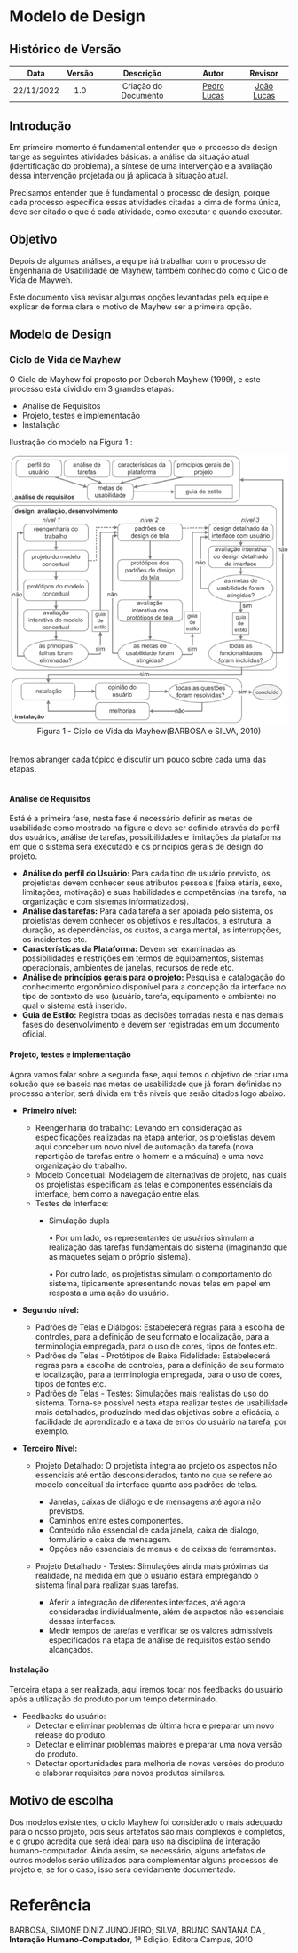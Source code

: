 # Modelo de Design

## Histórico de Versão
|Data|Versão|Descrição|Autor|Revisor|
| :----------: | :------: | :-----------: | :---------: |:---------: |
|22/11/2022|1.0|Criação do Documento| [Pedro Lucas](https://github.com/PedroLSF)| [João Lucas](https://github.com/HacKairos)

## Introdução

Em primeiro momento é fundamental entender que o processo de design tange as seguintes atividades básicas: a análise da situação atual (identificação do problema), a síntese de uma intervenção e a avaliação dessa intervenção projetada ou já aplicada à situação atual.

Precisamos entender que é fundamental o processo de design, porque cada processo específica essas atividades citadas a cima de forma única, deve ser citado o que é cada atividade, como executar e quando executar.

## Objetivo

Depois de algumas análises, a equipe irá trabalhar com o processo de Engenharia de Usabilidade de Mayhew, também conhecido como o Ciclo de Vida de Mayweh.

Este documento visa revisar algumas opções levantadas pela equipe e explicar de forma clara o motivo de Mayhew ser a primeira opção.

## Modelo de Design

### Ciclo de Vida de Mayhew

O Ciclo de Mayhew foi proposto por Deborah Mayhew (1999), e este processo está dividido em 3 grandes etapas:

* Análise de Requisitos
* Projeto, testes e implementação
* Instalação

Ilustração do modelo na Figura 1 :<br>
<center>
<img src="../../assets/images/Mayhew.png" width="700" ><br>Figura 1 - Ciclo de Vida da Mayhew(BARBOSA e SILVA, 2010)</img>
</center>
<br></br>
Iremos abranger cada tópico e discutir um pouco sobre cada uma das etapas.
<br></br>

#### Análise de Requisitos

Está é a primeira fase, nesta fase é necessário definir as metas de usabilidade como mostrado na figura e deve ser definido através do  perfil dos usuários, análise de tarefas, possibilidades e limitações da plataforma em que o sistema será executado e os princípios gerais de design do projeto.

* **Análise do perfil do Usuário:** Para cada tipo de usuário previsto, os projetistas devem conhecer seus atributos pessoais (faixa etária, sexo, limitações, motivação) e suas habilidades e competências (na tarefa, na organização e com sistemas informatizados). 
* **Análise das tarefas:** Para cada tarefa a ser apoiada pelo sistema, os projetistas devem conhecer os objetivos e resultados, a estrutura, a duração, as dependências, os custos, a carga mental, as interrupções, os incidentes etc.
* **Características da Plataforma:** Devem ser examinadas as possibilidades e restrições em termos de equipamentos, sistemas operacionais, ambientes de janelas, recursos de rede etc.
* **Análise de princípios gerais para o projeto:** Pesquisa e catalogação do conhecimento ergonômico disponível para a concepção da interface no tipo de contexto de uso (usuário, tarefa, equipamento e ambiente) no qual o sistema está inserido.
* **Guia de Estilo:** Registra todas as decisões tomadas nesta e nas demais fases do desenvolvimento e devem ser registradas em um documento oficial.

####  Projeto, testes e implementação

Agora vamos falar sobre a segunda fase, aqui temos o objetivo de criar uma solução que se baseia nas metas de usabilidade que já foram definidas no processo anterior, será divida em três niveis que serão citados logo abaixo.

* **Primeiro nível:** 

    - Reengenharia do trabalho: Levando em consideração as especificações realizadas na etapa anterior, os projetistas devem aqui conceber um novo nível de automação da tarefa (nova repartição de tarefas entre o homem e a máquina) e uma nova organização do trabalho.
    - Modelo Conceitual: Modelagem de alternativas de projeto, nas quais os projetistas especificam as telas e componentes essenciais da interface, bem como a navegação entre elas.
    - Testes de Interface: 
        - Simulação dupla
  
            • Por um lado, os representantes de usuários simulam a realização das tarefas fundamentais do sistema (imaginando que as maquetes sejam o próprio sistema).

            • Por outro lado, os projetistas simulam o comportamento do sistema, tipicamente apresentando novas telas em papel em resposta a uma ação do usuário.
 
* **Segundo nível:**

    - Padrões de Telas e Diálogos: Estabelecerá regras para a escolha de controles, para a definição de seu formato e localização, para a terminologia empregada, para o uso de cores, tipos de fontes etc. 
    - Padrões de Telas - Protótipos de Baixa Fidelidade: Estabelecerá regras para a escolha de controles, para a definição de seu formato e localização, para a terminologia empregada, para o uso de cores, tipos de fontes etc.
    - Padrões de Telas - Testes: Simulações mais realistas do uso do sistema. Torna-se possível nesta etapa realizar testes de usabilidade mais detalhados, produzindo medidas objetivas sobre a eficácia, a facilidade de aprendizado e a taxa de erros do usuário na tarefa, por exemplo.

* **Terceiro Nível:**

    - Projeto Detalhado: O projetista integra ao projeto os aspectos não essenciais até então desconsiderados, tanto no que se refere ao modelo conceitual da interface quanto aos padrões de telas.
        - Janelas, caixas de diálogo e de mensagens até agora não previstos.
        - Caminhos entre estes componentes.
        - Conteúdo não essencial de cada janela, caixa de diálogo, formulário e caixa de mensagem.
        - Opções não essenciais de menus e de caixas de ferramentas.
    
    - Projeto Detalhado - Testes: Simulações ainda mais próximas da realidade, na medida em que o usuário estará empregando o sistema final para realizar suas tarefas.
        - Aferir a integração de diferentes interfaces, até agora consideradas individualmente, além de aspectos não essenciais dessas interfaces.
        - Medir tempos de tarefas e verificar se os valores admissíveis especificados na etapa de análise de requisitos estão sendo alcançados.

#### Instalação

Terceira etapa a ser realizada, aqui iremos tocar nos feedbacks do usuário  após a utilização do produto por um tempo determinado.

* Feedbacks do usuário: 
    - Detectar e eliminar problemas de última hora e preparar um novo release do produto.
    - Detectar e eliminar problemas maiores e preparar uma nova versão do produto.
    - Detectar oportunidades para melhoria de novas versões do produto e elaborar requisitos para novos produtos similares.

## Motivo de escolha

Dos modelos existentes, o ciclo Mayhew foi considerado o mais adequado para o nosso projeto, pois seus artefatos são mais complexos e completos, e o grupo acredita que será ideal para uso na disciplina de interação humano-computador. Ainda assim, se necessário, alguns artefatos de outros modelos serão utilizados para complementar alguns processos de projeto e, se for o caso, isso será devidamente documentado.

# Referência

BARBOSA, SIMONE DINIZ JUNQUEIRO; SILVA, BRUNO SANTANA DA , **Interação Humano-Computador**, 1ª Edição, Editora Campus, 2010 
